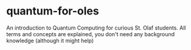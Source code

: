 # quantum-for-oles
An introduction to Quantum Computing for curious St. Olaf students. All terms and concepts are explained, you don't need any background knowledge (although it might help)
